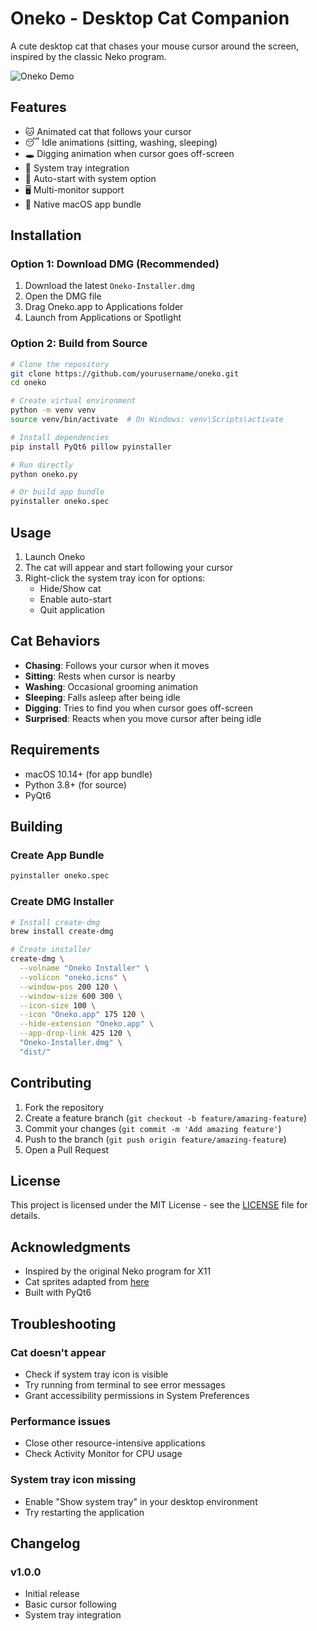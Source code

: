 # Oneko - Desktop Cat Companion

A cute desktop cat that chases your mouse cursor around the screen, inspired by the classic Neko program.

![Oneko Demo](demo.gif) <!-- Add a demo GIF if you have one -->

## Features

- 🐱 Animated cat that follows your cursor
- 😴 Idle animations (sitting, washing, sleeping)
- 🕳️ Digging animation when cursor goes off-screen
- 🎯 System tray integration
- 🚀 Auto-start with system option
- 🖥️ Multi-monitor support
- 🍎 Native macOS app bundle

## Installation

### Option 1: Download DMG (Recommended)
1. Download the latest `Oneko-Installer.dmg`
2. Open the DMG file
3. Drag Oneko.app to Applications folder
4. Launch from Applications or Spotlight

### Option 2: Build from Source
```bash
# Clone the repository
git clone https://github.com/yourusername/oneko.git
cd oneko

# Create virtual environment
python -m venv venv
source venv/bin/activate  # On Windows: venv\Scripts\activate

# Install dependencies
pip install PyQt6 pillow pyinstaller

# Run directly
python oneko.py

# Or build app bundle
pyinstaller oneko.spec
```

## Usage

1. Launch Oneko
2. The cat will appear and start following your cursor
3. Right-click the system tray icon for options:
   - Hide/Show cat
   - Enable auto-start
   - Quit application

## Cat Behaviors

- **Chasing**: Follows your cursor when it moves
- **Sitting**: Rests when cursor is nearby
- **Washing**: Occasional grooming animation
- **Sleeping**: Falls asleep after being idle
- **Digging**: Tries to find you when cursor goes off-screen
- **Surprised**: Reacts when you move cursor after being idle

## Requirements

- macOS 10.14+ (for app bundle)
- Python 3.8+ (for source)
- PyQt6

## Building

### Create App Bundle
```bash
pyinstaller oneko.spec
```

### Create DMG Installer
```bash
# Install create-dmg
brew install create-dmg

# Create installer
create-dmg \
  --volname "Oneko Installer" \
  --volicon "oneko.icns" \
  --window-pos 200 120 \
  --window-size 600 300 \
  --icon-size 100 \
  --icon "Oneko.app" 175 120 \
  --hide-extension "Oneko.app" \
  --app-drop-link 425 120 \
  "Oneko-Installer.dmg" \
  "dist/"
```

## Contributing

1. Fork the repository
2. Create a feature branch (`git checkout -b feature/amazing-feature`)
3. Commit your changes (`git commit -m 'Add amazing feature'`)
4. Push to the branch (`git push origin feature/amazing-feature`)
5. Open a Pull Request

## License

This project is licensed under the MIT License - see the [LICENSE](LICENSE) file for details.

## Acknowledgments

- Inspired by the original Neko program for X11
- Cat sprites adapted from [here](https://github.com/jeebuscrossaint/oneko.git)
- Built with PyQt6

## Troubleshooting

### Cat doesn't appear
- Check if system tray icon is visible
- Try running from terminal to see error messages
- Grant accessibility permissions in System Preferences

### Performance issues
- Close other resource-intensive applications
- Check Activity Monitor for CPU usage

### System tray icon missing
- Enable "Show system tray" in your desktop environment
- Try restarting the application

## Changelog

### v1.0.0
- Initial release
- Basic cursor following
- System tray integration
```
